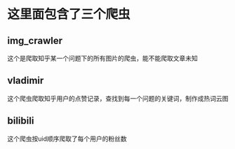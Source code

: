 # 这里面包含了三个爬虫

## img_crawler

这个是爬取知乎某一个问题下的所有图片的爬虫，能不能爬取文章未知

## vladimir

这个爬虫爬取知乎用户的点赞记录，查找到每一个问题的关键词，制作成热词云图

## bilibili

这个爬虫按uid顺序爬取了每个用户的粉丝数